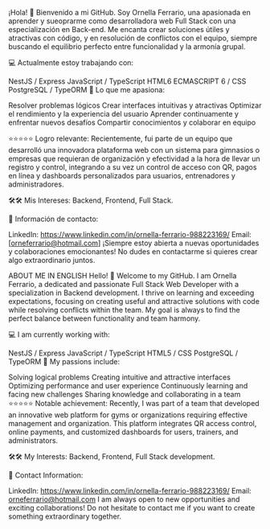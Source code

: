 ¡Hola! 👋 Bienvenido a mi GitHub. Soy Ornella Ferrario, una apasionada en aprender y sueoprarme como desarrolladora web Full Stack con una especialización en Back-end. Me encanta crear soluciones útiles y atractivas con código, y en resolución de conflictos con el equipo, siempre buscando el equilibrio perfecto entre funcionalidad y la armonía grupal. 

💻 Actualmente estoy trabajando con:

NestJS / Express
JavaScript / TypeScript
HTML6 ECMASCRIPT 6 / CSS
PostgreSQL / TypeORM
🚀 Lo que me apasiona:

Resolver problemas lógicos
Crear interfaces intuitivas y atractivas
Optimizar el rendimiento y la experiencia del usuario
Aprender continuamente y enfrentar nuevos desafíos
Compartir conocimientos y colaborar en equipo

⭐⭐⭐⭐⭐ Logro relevante: Recientemente, fui parte de un equipo que desarrolló una innovadora plataforma web con un sistema para gimnasios o empresas que requieran de organización y efectividad a la hora de llevar un registro y control, integrando a su vez un control de acceso con QR, pagos en línea y dashboards personalizados para usuarios, entrenadores y administradores.

🛠️🛠️ Mis Intereses:  Backend, Frontend, Full Stack.

📲 Información de contacto:

LinkedIn: https://www.linkedin.com/in/ornella-ferrario-988223169/
Email: [orneferrario@hotmail.com]
¡Siempre estoy abierta a nuevas oportunidades y colaboraciones emocionantes! No dudes en contactarme si quieres crear algo extraordinario juntos.


ABOUT ME IN ENGLISH
Hello! 👋 Welcome to my GitHub. I am Ornella Ferrario, a dedicated and passionate Full Stack Web Developer with a specialization in Backend development. I thrive on learning and exceeding expectations, focusing on creating useful and attractive solutions with code while resolving conflicts within the team. My goal is always to find the perfect balance between functionality and team harmony.

💻 I am currently working with:

NestJS / Express
JavaScript / TypeScript
HTML5 / CSS
PostgreSQL / TypeORM
🚀 My passions include:

Solving logical problems
Creating intuitive and attractive interfaces
Optimizing performance and user experience
Continuously learning and facing new challenges
Sharing knowledge and collaborating in a team
⭐⭐⭐⭐⭐ Notable achievement: Recently, I was part of a team that developed an innovative web platform for gyms or organizations requiring effective management and organization. This platform integrates QR access control, online payments, and customized dashboards for users, trainers, and administrators.

🛠️🛠️ My Interests: Backend, Frontend, Full Stack development.

📲 Contact Information:

LinkedIn: https://www.linkedin.com/in/ornella-ferrario-988223169/
Email: orneferrario@hotmail.com
I am always open to new opportunities and exciting collaborations! Do not hesitate to contact me if you want to create something extraordinary together.
